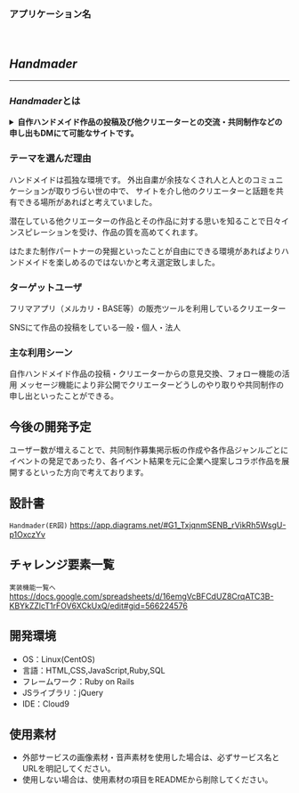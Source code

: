 ### アプリケーション名
　　　　　　　　　　　　　　　　　　　　　　　   <h2>**_Handmader_**</h2>


*****

   ### ***Handmader***とは
   <details><summary><strong>自作ハンドメイド作品の投稿及び他クリエーターとの交流・共同制作などの申し出もDMにて可能なサイトです。</strong>

  </summary><br />
<strong>思いを込めて作った作品だからこそ、同じく思いを込めて作るクリエーターと熱く交流できるコミュニティーを提供したい。


作品の意見交換を重ねられるサイトだからこそ、ワンランク上のクリエーターへと成長できる環境を提供できます。</strong></details>




### テーマを選んだ理由
ハンドメイドは孤独な環境です。
外出自粛が余技なくされ人と人とのコミュニケーションが取りづらい世の中で、
サイトを介し他のクリエーターと話題を共有できる場所があればと考えていました。

潜在している他クリエーターの作品とその作品に対する思いを知ることで日々インスピレーションを受け、作品の質を高めてくれます。

はたまた制作パートナーの発掘といったことが自由にできる環境があればよりハンドメイドを楽しめるのではないかと考え選定致しました。

### ターゲットユーザ
フリマアプリ（メルカリ・BASE等）の販売ツールを利用しているクリエーター


SNSにて作品の投稿をしている一般・個人・法人

### 主な利用シーン
自作ハンドメイド作品の投稿・クリエーターからの意見交換、フォロー機能の活用
メッセージ機能により非公開でクリエーターどうしのやり取りや共同制作の申し出といったことができる。

## 今後の開発予定
ユーザー数が増えることで、共同制作募集掲示板の作成や各作品ジャンルごとにイベントの発足であったり、各イベント結果を元に企業へ提案しコラボ作品を展開するといった方向で考えております。
## 設計書
`Handmader(ER図)`
https://app.diagrams.net/#G1_TxjqnmSENB_rVikRh5WsgU-p1OxczYv

## チャレンジ要素一覧
`実装機能一覧へ`
https://docs.google.com/spreadsheets/d/16emgVcBFCdUZ8CrqATC3B-KBYkZZlcT1rFOV6XCkUxQ/edit#gid=566224576



## 開発環境
- OS：Linux(CentOS)
- 言語：HTML,CSS,JavaScript,Ruby,SQL
- フレームワーク：Ruby on Rails
- JSライブラリ：jQuery
- IDE：Cloud9

## 使用素材
- 外部サービスの画像素材・音声素材を使用した場合は、必ずサービス名とURLを明記してください。
- 使用しない場合は、使用素材の項目をREADMEから削除してください。